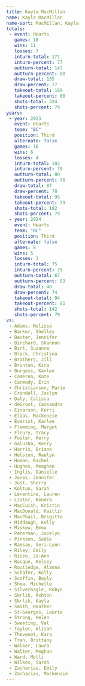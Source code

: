 ```yaml
---
title: Kayla MacMillan
name: Kayla MacMillan
name-sort: MacMillan, Kayla
totals:
 - event: Hearts
   games: 18
   wins: 11
   losses: 7
   inturn-total: 177
   inturn-percent: 77
   outturn-total: 147
   outturn-percent: 80
   draw-total: 135
   draw-percent: 77
   takeout-total: 189
   takeout-percent: 80
   shots-total: 324
   shots-percent: 79
years:
 - year: 2023
   event: Hearts
   team: "BC"
   position: Third
   alternate: false
   games: 10
   wins: 6
   losses: 4
   inturn-total: 102
   inturn-percent: 79
   outturn-total: 80
   outturn-percent: 78
   draw-total: 87
   draw-percent: 78
   takeout-total: 95
   takeout-percent: 79
   shots-total: 182
   shots-percent: 79
 - year: 2024
   event: Hearts
   team: "BC"
   position: Third
   alternate: false
   games: 8
   wins: 5
   losses: 3
   inturn-total: 75
   inturn-percent: 75
   outturn-total: 67
   outturn-percent: 83
   draw-total: 48
   draw-percent: 74
   takeout-total: 94
   takeout-percent: 81
   shots-total: 142
   shots-percent: 79
vs:
 - Adams, Melissa
 - Barker, Shelley
 - Baxter, Jennifer
 - Birchard, Shannon
 - Birt, Suzanne
 - Black, Christina
 - Brothers, Jill
 - Brunton, Kira
 - Burgess, Karlee
 - Cameron, Kate
 - Carmody, Erin
 - Christianson, Marie
 - Crandall, Jaclyn
 - Daly, Calissa
 - deGroot, Cassandra
 - Einarson, Kerri
 - Elias, Mackenzie
 - Everist, Karlee
 - Flemming, Margot
 - Fleury, Tracy
 - Foster, Kerry
 - Galusha, Kerry
 - Harris, Briane
 - Helston, Raelyn
 - Homan, Rachel
 - Hughes, Meaghan
 - Inglis, Danielle
 - Jones, Jennifer
 - Just, Sherry
 - Koltun, Sarah
 - Lenentine, Lauren
 - Lister, Kendra
 - MacCuish, Kristin
 - MacDonald, Kaitlin
 - MacPhail, Brigitte
 - Middaugh, Kelly
 - Miskew, Emma
 - Peterman, Jocelyn
 - Pinksen, Sadie
 - Ramsay, Geri-Lynn
 - Riley, Emily
 - Rizzo, Jo-Ann
 - Rocque, Kelsey
 - Routledge, Alanna
 - Schafer, Kelly
 - Scoffin, Bayly
 - Shea, Michelle
 - Silvernagle, Robyn
 - Skrlik, Ashton
 - Skrlik, Kayla
 - Smith, Heather
 - St-Georges, Laurie
 - Strong, Helen
 - Sweeting, Val
 - Taylor, Alison
 - Thevenot, Kara
 - Tran, Brittany
 - Walker, Laura
 - Walter, Meghan
 - Ward, Molli
 - Wilkes, Sarah
 - Zacharias, Emily
 - Zacharias, Mackenzie
---
```

